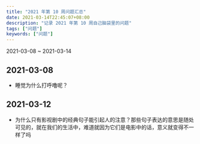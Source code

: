 ```yaml
---
title: "2021 年第 10 周问题汇总"
date: 2021-03-14T22:45:07+08:00
description: "记录 2021 年第 10 周自己脑袋里的问题"
tags: ["问题"]
keywords: ["问题"]
---
```


2021-03-08 ~ 2021-03-14

## 2021-03-08

- 睡觉为什么打呼噜呢？

## 2021-03-12

- 为什么只有影视剧中的经典句子能引起人的注意？那些句子表达的意思是随处可见的，就在我们的生活中，难道就因为它们是电影中的话，意义就变得不一样了吗
